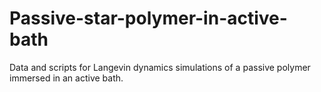 # Passive-star-polymer-in-active-bath
Data and scripts for Langevin dynamics simulations of a passive polymer immersed in an active bath.
